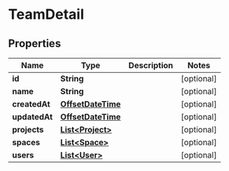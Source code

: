

# TeamDetail

## Properties

Name | Type | Description | Notes
------------ | ------------- | ------------- | -------------
**id** | **String** |  |  [optional]
**name** | **String** |  |  [optional]
**createdAt** | [**OffsetDateTime**](OffsetDateTime.md) |  |  [optional]
**updatedAt** | [**OffsetDateTime**](OffsetDateTime.md) |  |  [optional]
**projects** | [**List&lt;Project&gt;**](Project.md) |  |  [optional]
**spaces** | [**List&lt;Space&gt;**](Space.md) |  |  [optional]
**users** | [**List&lt;User&gt;**](User.md) |  |  [optional]



